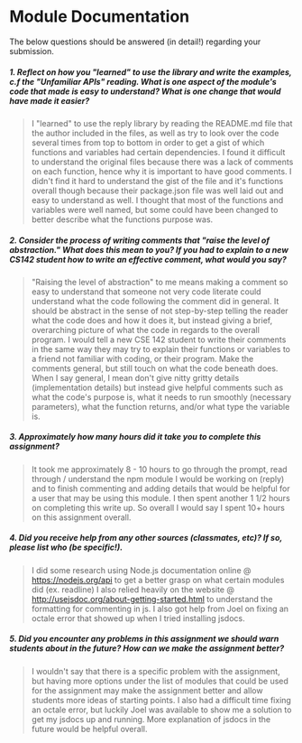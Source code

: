 # Module Documentation

The below questions should be answered (in detail!) regarding your submission.

##### 1. Reflect on how you "learned" to use the library and write the examples, c.f the "Unfamiliar APIs" reading. What is one aspect of the module's code that made is easy to understand? What is one change that would have made it easier?
> I "learned" to use the reply library by reading the README.md file that the author included in the files,
as well as try to look over the code several times from top to bottom in order to get a gist of which functions and
variables had certain dependencies. I found it difficult to understand the original files because there was a lack of
comments on each function, hence why it is important to have good comments. I didn't find it hard to understand the gist of
the file and it's functions overall though because their package.json file was well laid out and easy to understand as well. 
I thought that most of the functions and variables were well named, but some could have been changed to better describe what the
functions purpose was.


##### 2. Consider the process of writing comments that "raise the level of abstraction." What does this mean to you? If you had to explain to a new CS142 student how to write an effective comment, what would you say? #####
> "Raising the level of abstraction" to me means making a comment so easy to understand that someone not very code literate could understand what
the code following the comment did in general. It should be abstract in the sense of not step-by-step telling the reader what the code does and how it 
does it, but instead giving a brief, overarching picture of what the code in regards to the overall program. 
I would tell a new CSE 142 student to write their comments in the same way they may try to explain their functions or variables to a friend not familiar with
coding, or their program. Make the comments general, but still touch on what the code beneath does. When I say general, I mean don't give nitty gritty details
(implementation details) but instead give helpful comments such as what the code's purpose is, what it needs to run smoothly (necessary parameters), what
the function returns, and/or what type the variable is. 


##### 3. Approximately how many hours did it take you to complete this assignment? #####
> It took me approximately 8 - 10 hours to go through the prompt, read through / understand the npm module I would be working on (reply) and to finish commenting
and adding details that would be helpful for a user that may be using this module. I then spent another 1 1/2 hours on completing this write up. So overall I would
say I spent 10+ hours on this assignment overall.


##### 4. Did you receive help from any other sources (classmates, etc)? If so, please list who (be specific!). #####
> I did some research using Node.js documentation online @ https://nodejs.org/api to get a better grasp on what certain modules did (ex. readline)
I also relied heavily on the website @ http://usejsdoc.org/about-getting-started.html to understand the formatting for commenting in js. I also
got help from Joel on fixing an octale error that showed up when I tried installing jsdocs.


##### 5. Did you encounter any problems in this assignment we should warn students about in the future? How can we make the assignment better? #####
> I wouldn't say that there is a specific problem with the assignment, but having more options under the list of modules that could be used for the assignment
may make the assignment better and allow students more ideas of starting points. I also had a difficult time fixing an octale error, but luckily Joel was available
to show me a solution to get my jsdocs up and running. More explanation of jsdocs in the future would be helpful overall.
